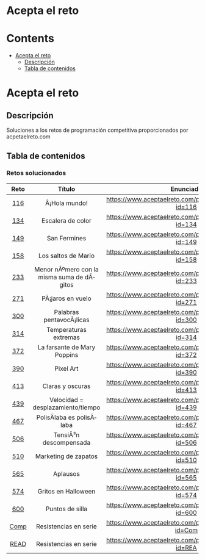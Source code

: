 
Acepta el reto
==============

Contents
========

* [Acepta el reto](#acepta-el-reto)
	* [Descripción](#descripcin)
	* [Tabla de contenidos](#tabla-de-contenidos)

# Acepta el reto

## Descripción
  
Soluciones a los retos de programación competitiva proporcionados por acpetaelreto.com

## Tabla de contenidos

### Retos solucionados
  

|Reto|Título|Enunciado|
| :---: | :---: | :---: |
|[116](/116.java)|Â¡Hola mundo!|https://www.aceptaelreto.com/problem/statement.php?id=116|
|[134](/134.java)|Escalera de color|https://www.aceptaelreto.com/problem/statement.php?id=134|
|[149](/149.java)|San Fermines|https://www.aceptaelreto.com/problem/statement.php?id=149|
|[158](/158.java)|Los saltos de Mario|https://www.aceptaelreto.com/problem/statement.php?id=158|
|[233](/233.java)|Menor nÃºmero con la misma suma de dÃ­gitos|https://www.aceptaelreto.com/problem/statement.php?id=233|
|[271](/271.java)|PÃ¡jaros en vuelo|https://www.aceptaelreto.com/problem/statement.php?id=271|
|[300](/300.java)|Palabras pentavocÃ¡licas|https://www.aceptaelreto.com/problem/statement.php?id=300|
|[314](/314.java)|Temperaturas extremas|https://www.aceptaelreto.com/problem/statement.php?id=314|
|[372](/372.java)|La farsante de Mary Poppins|https://www.aceptaelreto.com/problem/statement.php?id=372|
|[390](/390.java)|Pixel Art|https://www.aceptaelreto.com/problem/statement.php?id=390|
|[413](/413.java)|Claras y oscuras|https://www.aceptaelreto.com/problem/statement.php?id=413|
|[439](/439.java)|Velocidad = desplazamiento/tiempo|https://www.aceptaelreto.com/problem/statement.php?id=439|
|[467](/467.java)|PolisÃ­laba es polisÃ­laba|https://www.aceptaelreto.com/problem/statement.php?id=467|
|[506](/506.java)|TensiÃ³n descompensada|https://www.aceptaelreto.com/problem/statement.php?id=506|
|[510](/510.java)|Marketing de zapatos|https://www.aceptaelreto.com/problem/statement.php?id=510|
|[565](/565.java)|Aplausos|https://www.aceptaelreto.com/problem/statement.php?id=565|
|[574](/574.java)|Gritos en Halloween|https://www.aceptaelreto.com/problem/statement.php?id=574|
|[600](/600.java)|Puntos de silla|https://www.aceptaelreto.com/problem/statement.php?id=600|
|[Comp](/Comp.java)|Resistencias en serie|https://www.aceptaelreto.com/problem/statement.php?id=Com|
|[READ](/README.md)|Resistencias en serie|https://www.aceptaelreto.com/problem/statement.php?id=REA|
